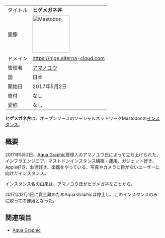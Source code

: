 <div>

|          |                                                                                                                                                                                                                                                                                                        |
|----------|--------------------------------------------------------------------------------------------------------------------------------------------------------------------------------------------------------------------------------------------------------------------------------------------------------|
| タイトル | **ヒゲメガネ丼**                                                                                                                                                                                                                                                                                       |
| 画像     | [<img src="/images/thumb/0/00/Mastodon_logo.png/120px-Mastodon_logo.png" srcset="/images/thumb/0/00/Mastodon_logo.png/180px-Mastodon_logo.png 1.5x, /images/0/00/Mastodon_logo.png 2x" width="120" height="120" alt="Mastodon" />](/%E3%83%95%E3%82%A1%E3%82%A4%E3%83%AB:Mastodon_logo.png "Mastodon") |
| ドメイン | <a href="https://hige.alterna-cloud.com" rel="nofollow">https://hige.alterna-cloud.com</a>                                                                                                                                                                                                             |
| 管理者   | <a href="https://hige.alterna-cloud.com/@amanoyu" rel="nofollow">アマノユウ</a>                                                                                                                                                                                                                        |
| 国       | 日本                                                                                                                                                                                                                                                                                                   |
| 開始日   | 2017年5月2日                                                                                                                                                                                                                                                                                           |
| 寄付     | なし                                                                                                                                                                                                                                                                                                   |
| 愛称     | なし                                                                                                                                                                                                                                                                                                   |

**ヒゲメガネ丼**は、オープンソースのソーシャルネットワークMastodonの[インスタンス](/%E3%82%A4%E3%83%B3%E3%82%B9%E3%82%BF%E3%83%B3%E3%82%B9 "インスタンス")。

## 概要

2017年5月2日、[Aqua Graphic](/Aqua_Graphic "Aqua Graphic")管理人のアマノユウ氏によって立ち上げられた、インフラエンジニア、マストドンインスタンス構築・運用、ガジェット好き、Apple好き、お酒好き、楽器をやっている、写真やカメラに目がないユーザーに向けたインスタンス。

インスタンス名の由来は、アマノユウ氏がヒゲメガネなことから。

2017年12月1日に資金難のためAqua Graphicは停止し、このインスタンスのみに絞っての運用となった。

## 関連項目

-   [Aqua Graphic](/Aqua_Graphic "Aqua Graphic")

</div>
